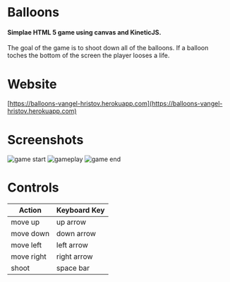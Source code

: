 # Balloons
#### Simplae HTML 5 game using canvas and KineticJS.
The goal of the game is to shoot down all of the balloons. If a balloon toches the bottom of the screen the player looses a life.

# Website
[https://balloons-vangel-hristov.herokuapp.com](https://balloons-vangel-hristov.herokuapp.com)

# Screenshots

![game start](https://www.dropbox.com/s/j5j0rcmhj14dys5/rsz_screenshot-balloons-start.jpg?raw=1)
![gameplay](https://www.dropbox.com/s/kp9l9nbnwx6sgr8/rsz_screenshot-balloons-gameplay.jpg?raw=1)
![game end](https://www.dropbox.com/s/yuwi44a8ao83p72/rsz_screenshot-balloons-end.jpg?raw=1)

# Controls

Action |Keyboard Key
------ |------------
move up | up arrow
move down | down arrow
move left | left arrow
move right | right arrow
shoot | space bar

